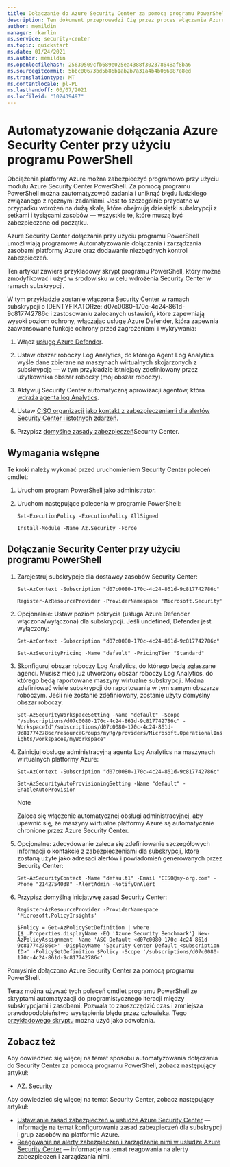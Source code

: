 ```yaml
---
title: Dołączanie do Azure Security Center za pomocą programu PowerShell
description: Ten dokument przeprowadzi Cię przez proces włączania Azure Security Center przy użyciu poleceń cmdlet programu PowerShell.
author: memildin
manager: rkarlin
ms.service: security-center
ms.topic: quickstart
ms.date: 01/24/2021
ms.author: memildin
ms.openlocfilehash: 25639509cfb689e025ea4388f302378648af8ba6
ms.sourcegitcommit: 5bbc00673bd5b86b1ab2b7a31a4b4b066087e8ed
ms.translationtype: MT
ms.contentlocale: pl-PL
ms.lasthandoff: 03/07/2021
ms.locfileid: "102439497"
---
```

# <a name="automate-onboarding-of-azure-security-center-using-powershell"></a>Automatyzowanie dołączania Azure Security Center przy użyciu programu PowerShell

Obciążenia platformy Azure można zabezpieczyć programowo przy użyciu modułu Azure Security Center PowerShell.
Za pomocą programu PowerShell można zautomatyzować zadania i uniknąć błędu ludzkiego związanego z ręcznymi zadaniami. Jest to szczególnie przydatne w przypadku wdrożeń na dużą skalę, które obejmują dziesiątki subskrypcji z setkami i tysiącami zasobów — wszystkie te, które muszą być zabezpieczone od początku.

Azure Security Center dołączania przy użyciu programu PowerShell umożliwiają programowe Automatyzowanie dołączania i zarządzania zasobami platformy Azure oraz dodawanie niezbędnych kontroli zabezpieczeń.

Ten artykuł zawiera przykładowy skrypt programu PowerShell, który można zmodyfikować i użyć w środowisku w celu wdrożenia Security Center w ramach subskrypcji. 

W tym przykładzie zostanie włączona Security Center w ramach subskrypcji o IDENTYFIKATORze: d07c0080-170c-4c24-861d-9c817742786c i zastosowaniu zalecanych ustawień, które zapewniają wysoki poziom ochrony, włączając usługę Azure Defender, która zapewnia zaawansowane funkcje ochrony przed zagrożeniami i wykrywania:

1. Włącz [usługę Azure Defender](azure-defender.md). 
 
2. Ustaw obszar roboczy Log Analytics, do którego Agent Log Analytics wyśle dane zbierane na maszynach wirtualnych skojarzonych z subskrypcją — w tym przykładzie istniejący zdefiniowany przez użytkownika obszar roboczy (mój obszar roboczy).

3. Aktywuj Security Center automatyczną aprowizacji agentów, która [wdraża agenta log Analytics](security-center-enable-data-collection.md#auto-provision-mma).

5. Ustaw [CISO organizacji jako kontakt z zabezpieczeniami dla alertów Security Center i istotnych zdarzeń](security-center-provide-security-contact-details.md).

6. Przypisz [domyślne zasady zabezpieczeń](tutorial-security-policy.md)Security Center.

## <a name="prerequisites"></a>Wymagania wstępne

Te kroki należy wykonać przed uruchomieniem Security Center poleceń cmdlet:

1. Uruchom program PowerShell jako administrator.

1. Uruchom następujące polecenia w programie PowerShell:
      
    ```Set-ExecutionPolicy -ExecutionPolicy AllSigned```

    ```Install-Module -Name Az.Security -Force```

## <a name="onboard-security-center-using-powershell"></a>Dołączanie Security Center przy użyciu programu PowerShell

1. Zarejestruj subskrypcje dla dostawcy zasobów Security Center:

    ```Set-AzContext -Subscription "d07c0080-170c-4c24-861d-9c817742786c"```

    ```Register-AzResourceProvider -ProviderNamespace 'Microsoft.Security'```

1. Opcjonalnie: Ustaw poziom pokrycia (usługa Azure Defender włączona/wyłączona) dla subskrypcji. Jeśli undefined, Defender jest wyłączony:

    ```Set-AzContext -Subscription "d07c0080-170c-4c24-861d-9c817742786c"```

    ```Set-AzSecurityPricing -Name "default" -PricingTier "Standard"```

1. Skonfiguruj obszar roboczy Log Analytics, do którego będą zgłaszane agenci. Musisz mieć już utworzony obszar roboczy Log Analytics, do którego będą raportowane maszyny wirtualne subskrypcji. Można zdefiniować wiele subskrypcji do raportowania w tym samym obszarze roboczym. Jeśli nie zostanie zdefiniowany, zostanie użyty domyślny obszar roboczy.

    ```Set-AzSecurityWorkspaceSetting -Name "default" -Scope "/subscriptions/d07c0080-170c-4c24-861d-9c817742786c" -WorkspaceId"/subscriptions/d07c0080-170c-4c24-861d-9c817742786c/resourceGroups/myRg/providers/Microsoft.OperationalInsights/workspaces/myWorkspace"```

1. Zainicjuj obsługę administracyjną agenta Log Analytics na maszynach wirtualnych platformy Azure:
    
    ```Set-AzContext -Subscription "d07c0080-170c-4c24-861d-9c817742786c"```
    
    ```Set-AzSecurityAutoProvisioningSetting -Name "default" -EnableAutoProvision```

    > [!NOTE]
    > Zaleca się włączenie automatycznej obsługi administracyjnej, aby upewnić się, że maszyny wirtualne platformy Azure są automatycznie chronione przez Azure Security Center.
    >

1. Opcjonalne: zdecydowanie zaleca się zdefiniowanie szczegółowych informacji o kontakcie z zabezpieczeniami dla subskrypcji, które zostaną użyte jako adresaci alertów i powiadomień generowanych przez Security Center:

    ```Set-AzSecurityContact -Name "default1" -Email "CISO@my-org.com" -Phone "2142754038" -AlertAdmin -NotifyOnAlert```

1. Przypisz domyślną inicjatywę zasad Security Center:

    ```Register-AzResourceProvider -ProviderNamespace 'Microsoft.PolicyInsights'```

    ```$Policy = Get-AzPolicySetDefinition | where {$_.Properties.displayName -EQ 'Azure Security Benchmark'} New-AzPolicyAssignment -Name 'ASC Default <d07c0080-170c-4c24-861d-9c817742786c>' -DisplayName 'Security Center Default <subscription ID>' -PolicySetDefinition $Policy -Scope '/subscriptions/d07c0080-170c-4c24-861d-9c817742786c'```

Pomyślnie dołączono Azure Security Center za pomocą programu PowerShell.

Teraz można używać tych poleceń cmdlet programu PowerShell ze skryptami automatyzacji do programistycznego iteracji między subskrypcjami i zasobami. Pozwala to zaoszczędzić czas i zmniejsza prawdopodobieństwo wystąpienia błędu przez człowieka. Tego [przykładowego skryptu](https://github.com/Microsoft/Azure-Security-Center/blob/master/quickstarts/ASC-Samples.ps1) można użyć jako odwołania.




## <a name="see-also"></a>Zobacz też
Aby dowiedzieć się więcej na temat sposobu automatyzowania dołączania do Security Center za pomocą programu PowerShell, zobacz następujący artykuł:

* [AZ. Security](/powershell/module/az.security)

Aby dowiedzieć się więcej na temat Security Center, zobacz następujący artykuł:

* [Ustawianie zasad zabezpieczeń w usłudze Azure Security Center](tutorial-security-policy.md) — informacje na temat konfigurowania zasad zabezpieczeń dla subskrypcji i grup zasobów na platformie Azure.
* [Reagowanie na alerty zabezpieczeń i zarządzanie nimi w usłudze Azure Security Center](security-center-managing-and-responding-alerts.md) — informacje na temat reagowania na alerty zabezpieczeń i zarządzania nimi.